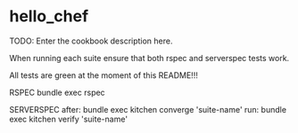 # hello_chef


TODO: Enter the cookbook description here.


When running each suite ensure that both rspec and serverspec tests work.

All tests are green at the moment of this README!!!

RSPEC
bundle exec rspec

SERVERSPEC
after:
bundle exec kitchen converge 'suite-name'
run:
bundle exec kitchen verify 'suite-name'
